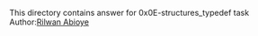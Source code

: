 This directory contains answer for 0x0E-structures_typedef task Author:[Rilwan Abioye](https://github.com/Pusswagon08)
